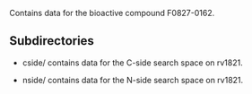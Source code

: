 Contains data for the bioactive compound F0827-0162.

## Subdirectories

- cside/ contains data for the C-side search space on rv1821.

- nside/ contains data for the N-side search space on rv1821.

